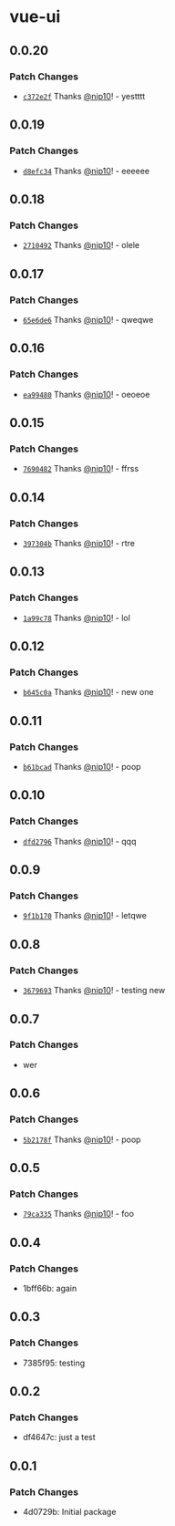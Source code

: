 # vue-ui

## 0.0.20

### Patch Changes

- [`c372e2f`](https://github.com/nip10/vue-ui/commit/c372e2f2ea4b67d2e702773347255a0a0e551b5a) Thanks [@nip10](https://github.com/nip10)! - yestttt

## 0.0.19

### Patch Changes

- [`d8efc34`](https://github.com/nip10/vue-ui/commit/d8efc34dcb1df25b18c84559fc4319b4b55066e5) Thanks [@nip10](https://github.com/nip10)! - eeeeee

## 0.0.18

### Patch Changes

- [`2710492`](https://github.com/nip10/vue-ui/commit/2710492d101e8560f8acb12b5772d92d2b3cd7a8) Thanks [@nip10](https://github.com/nip10)! - olele

## 0.0.17

### Patch Changes

- [`65e6de6`](https://github.com/nip10/vue-ui/commit/65e6de612f8bb50e6ad6ce9acf82ad0c43c8df1f) Thanks [@nip10](https://github.com/nip10)! - qweqwe

## 0.0.16

### Patch Changes

- [`ea99480`](https://github.com/nip10/vue-ui/commit/ea99480d3879b99fcfeba766a703179e0f7e735d) Thanks [@nip10](https://github.com/nip10)! - oeoeoe

## 0.0.15

### Patch Changes

- [`7690482`](https://github.com/nip10/vue-ui/commit/7690482bbbe92cc478870e24c8b5e9a7d9ae40bc) Thanks [@nip10](https://github.com/nip10)! - ffrss

## 0.0.14

### Patch Changes

- [`397304b`](https://github.com/nip10/vue-ui/commit/397304b30565a7aa656def3e495272c723e0ab92) Thanks [@nip10](https://github.com/nip10)! - rtre

## 0.0.13

### Patch Changes

- [`1a99c78`](https://github.com/nip10/vue-ui/commit/1a99c7829a1c741a74caae7a21b8a6583aa7beeb) Thanks [@nip10](https://github.com/nip10)! - lol

## 0.0.12

### Patch Changes

- [`b645c0a`](https://github.com/nip10/vue-ui/commit/b645c0a175a2f1f5e30cc983faae37b9c24ce02b) Thanks [@nip10](https://github.com/nip10)! - new one

## 0.0.11

### Patch Changes

- [`b61bcad`](https://github.com/nip10/vue-ui/commit/b61bcadeeb1e39fa49540d6afe75cf2b49f58ca5) Thanks [@nip10](https://github.com/nip10)! - poop

## 0.0.10

### Patch Changes

- [`dfd2796`](https://github.com/nip10/vue-ui/commit/dfd27963e7df08f129924a597b9974841e498c55) Thanks [@nip10](https://github.com/nip10)! - qqq

## 0.0.9

### Patch Changes

- [`9f1b170`](https://github.com/nip10/vue-ui/commit/9f1b17081f349908cbb36aa4ce693bb2cad048de) Thanks [@nip10](https://github.com/nip10)! - letqwe

## 0.0.8

### Patch Changes

- [`3679693`](https://github.com/nip10/vue-ui/commit/367969333602353744e255aeff40b94199559d67) Thanks [@nip10](https://github.com/nip10)! - testing new

## 0.0.7

### Patch Changes

- wer

## 0.0.6

### Patch Changes

- [`5b2178f`](https://github.com/nip10/vue-ui/commit/5b2178f46b31c24b4ddcb92fa609444601a288d1) Thanks [@nip10](https://github.com/nip10)! - poop

## 0.0.5

### Patch Changes

- [`79ca335`](https://github.com/nip10/vue-ui/commit/79ca3356fb3cf8fd6e782a18342b831eda123df8) Thanks [@nip10](https://github.com/nip10)! - foo

## 0.0.4

### Patch Changes

- 1bff66b: again

## 0.0.3

### Patch Changes

- 7385f95: testing

## 0.0.2

### Patch Changes

- df4647c: just a test

## 0.0.1

### Patch Changes

- 4d0729b: Initial package
